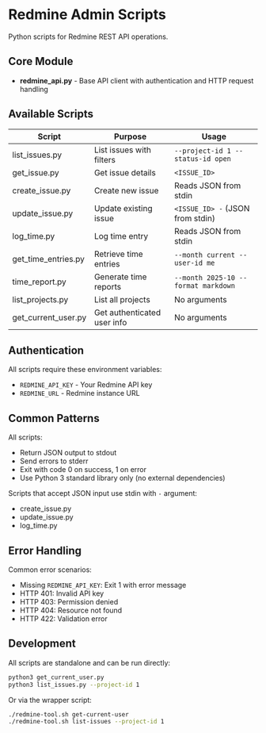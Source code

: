 # Redmine Admin Scripts

Python scripts for Redmine REST API operations.

## Core Module

- **redmine_api.py** - Base API client with authentication and HTTP request handling

## Available Scripts

| Script              | Purpose                     | Usage                               |
| ------------------- | --------------------------- | ----------------------------------- |
| list_issues.py      | List issues with filters    | `--project-id 1 --status-id open`   |
| get_issue.py        | Get issue details           | `<ISSUE_ID>`                        |
| create_issue.py     | Create new issue            | Reads JSON from stdin               |
| update_issue.py     | Update existing issue       | `<ISSUE_ID> -` (JSON from stdin)    |
| log_time.py         | Log time entry              | Reads JSON from stdin               |
| get_time_entries.py | Retrieve time entries       | `--month current --user-id me`      |
| time_report.py      | Generate time reports       | `--month 2025-10 --format markdown` |
| list_projects.py    | List all projects           | No arguments                        |
| get_current_user.py | Get authenticated user info | No arguments                        |

## Authentication

All scripts require these environment variables:

- `REDMINE_API_KEY` - Your Redmine API key
- `REDMINE_URL` - Redmine instance URL

## Common Patterns

All scripts:

- Return JSON output to stdout
- Send errors to stderr
- Exit with code 0 on success, 1 on error
- Use Python 3 standard library only (no external dependencies)

Scripts that accept JSON input use stdin with `-` argument:

- create_issue.py
- update_issue.py
- log_time.py

## Error Handling

Common error scenarios:

- Missing `REDMINE_API_KEY`: Exit 1 with error message
- HTTP 401: Invalid API key
- HTTP 403: Permission denied
- HTTP 404: Resource not found
- HTTP 422: Validation error

## Development

All scripts are standalone and can be run directly:

```bash
python3 get_current_user.py
python3 list_issues.py --project-id 1
```

Or via the wrapper script:

```bash
./redmine-tool.sh get-current-user
./redmine-tool.sh list-issues --project-id 1
```
